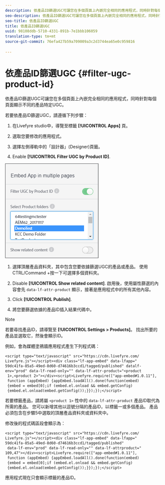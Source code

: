 ```yaml
---
description: 依產品ID篩選UGC可讓您在多個頁面上內嵌完全相同的應用程式，同時針對每個頁面顯示不同的產品特定UGC。
seo-description: 依產品ID篩選UGC可讓您在多個頁面上內嵌完全相同的應用程式，同時針對每個頁面顯示不同的產品特定UGC。
seo-title: 依產品ID篩選UGC
title: 依產品ID篩選UGC
uuid: 98108ddb-5710-4331-891b-7e1bbb106059
translation-type: tm+mt
source-git-commit: 76efa427b59a709009a3c2d3744ea65e0c959816

---
```



# 依產品ID篩選UGC {#filter-ugc-product-id}

依產品ID篩選UGC可讓您在多個頁面上內嵌完全相同的應用程式，同時針對每個頁面顯示不同的產品特定UGC。

若要依產品ID篩選UGC，請遵循下列步驟：

1. 在Livefyre studio中，導覽至標籤 **[!UICONTROL Apps]** 頁。

1. 選取您要修改的應用程式。

1. 選擇左側導軌中的「設計器」(Designer)頁籤。

1. Enable **[!UICONTROL Filter UGC by Product ID]**.

![](assets/filter-ugc-product-id.png)

1. 選擇頂層產品資料夾，其中包含您要依據篩選UGC的產品或產品。
使用CTRL/Command +按一下可選擇多個資料夾。

1. Disable **[!UICONTROL Show related content]**.
啟用後，使用屬性篩選的內容會先 `data-lf-attr-product` 顯示，接著是應用程式中的所有其他內容。

1. Click **[!UICONTROL Publish]**.

1. 將您要篩選依據的產品ID插入結果代碼中。

>[!NOTE]
>
>若要尋找產品ID，請導覽至 **[!UICONTROL Settings > Products]**。 找出所要的產品並選取它，然後會顯示ID。

例如，會為媒體塗鴉牆應用程式產生下列程式碼：

```
<script type="text/javascript" src="https://cdn.livefyre.com/
Livefyre.js"></script><div class="lf-app-embed" data-lfapp="
59dc41fa-85a5-49ed-8d60-d74616b3ccd1/tagged/published" datalf-
env="prod" data-lf-read-only="" data-lf-attr-product="<product
 1>,<product 2>"></div><script>Livefyre.require(["app-embed#1.0.11"],
 function (appEmbed) {appEmbed.loadAll().done(function(embed)
 {embed = embed[0];if (embed.el.onload && embed.getConfig)
 {embed.el.onload(embed.getConfig());}});});</script>
```

若要標籤產品，請將屬 `<product 1>` 性中的 `data-lf-attr-product` 產品ID取代為所需的產品。 您可以新增其他以逗號分隔的產品ID，以標籤一或多個產品。 產品必須包含在步驟5中選取的頂層產品資料夾或資料夾中。

修改後的程式碼區段會顯示為：

```
<script type="text/javascript" src="https://cdn.livefyre.com/
Livefyre.js"></script><div class="lf-app-embed" data-lfapp="
59dc41fa-85a5-49ed-8d60-d74616b3ccd1/tagged/published"
 data-lf-env="prod" data-lf-read-only="" data-lf-attrproduct="
109,47"></div><script>Livefyre.require(["app-embed#1.0.11"],
 function (appEmbed) {appEmbed.loadAll().done(function(embed)
 {embed = embed[0];if (embed.el.onload && embed.getConfig)
 {embed.el.onload(embed.getConfig());}});});</script>
```

應用程式現在只會顯示標籤的產品ID。